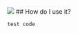 <img src="http://www.powerlink.co.il/blog/wp-content/uploads/2015/07/PowerlinkLOGO1.png">
## How do I use it?

```
test code
```

